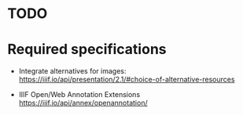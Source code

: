 TODO
====

# Required specifications

* Integrate alternatives for images:
  https://iiif.io/api/presentation/2.1/#choice-of-alternative-resources

* IIIF Open/Web Annotation Extensions
  https://iiif.io/api/annex/openannotation/